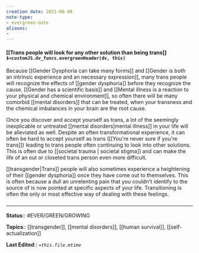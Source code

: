 ```yaml
---
creation date: 2021-08-08
note-type: 
- evergreen-note
aliases:
- 
---
```


#### [[Trans people will look for any other solution than being trans]] `$=customJS.dv_funcs.evergreenHeader(dv, this)`

Because [[Gender Dysphoria can take many forms]] and [[Gender is both an intrinsic experience and an necessary expression]], many trans people will recognize the effects of [[gender dysphoria]] before they recognize the cause. [[Gender has a scientific basis]] and [[Mental illness is a reaction to your physical and chemical environment]], so often there will be many comorbid [[mental disorders]] that can be treated, when your transness and the chemical imbalances in your brain are the root cause. 

Once you discover and accept yourself as trans, a lot of the seemingly inexplicable or untreated [[mental disorders|mental illness]] in your life will be alleviated as well. Despite an often transformational experience, it can often be hard to accept yourself as trans ([[You're never sure if you're trans]]) leading to trans people often continuing to look into other solutions. This is often due to [[societal trauma | societal stigma]] and can make the life of an out or closeted trans person even more difficult. 

[[transgender|Trans]] people will also sometimes experience a heightening of their [[gender dysphoria]] once they have come out to themselves. This is often because a dull an unrelenting pain that you couldn't identify to the source of is now pointed at specific aspects of your life. Transitioning is often the only or most effective way of dealing with these feelings.

### <hr class="footnote"/>

**Status**:: #EVER/GREEN/GROWING 

**Topics**::  [[transgender]], [[mental disorders]], [[human survival]], [[self-actualization]]
	
**Last Edited**:: *`=this.file.mtime`*
